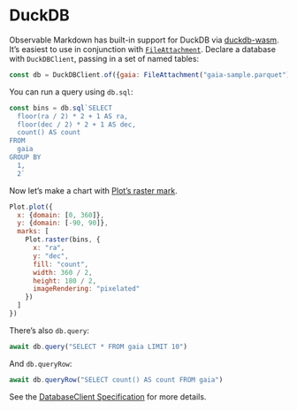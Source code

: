 # DuckDB

Observable Markdown has built-in support for DuckDB via [duckdb-wasm](https://github.com/duckdb/duckdb-wasm). It’s easiest to use in conjunction with [`FileAttachment`](./files). Declare a database with `DuckDBClient`, passing in a set of named tables:

```js echo
const db = DuckDBClient.of({gaia: FileAttachment("gaia-sample.parquet")});
```

You can run a query using `db.sql`:

```js echo
const bins = db.sql`SELECT
  floor(ra / 2) * 2 + 1 AS ra,
  floor(dec / 2) * 2 + 1 AS dec,
  count() AS count
FROM
  gaia
GROUP BY
  1,
  2`
```

Now let’s make a chart with [Plot’s raster mark](https://observablehq.com/plot/marks/raster).

```js echo
Plot.plot({
  x: {domain: [0, 360]},
  y: {domain: [-90, 90]},
  marks: [
    Plot.raster(bins, {
      x: "ra",
      y: "dec",
      fill: "count",
      width: 360 / 2,
      height: 180 / 2,
      imageRendering: "pixelated"
    })
  ]
})
```

There’s also `db.query`:

```js echo
await db.query("SELECT * FROM gaia LIMIT 10")
```

And `db.queryRow`:

```js echo
await db.queryRow("SELECT count() AS count FROM gaia")
```

See the [DatabaseClient Specification](https://observablehq.com/@observablehq/database-client-specification) for more details.

